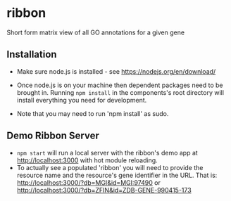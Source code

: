 # ribbon
Short form matrix view of all GO annotations for a given gene

## Installation
- Make sure node.js is installed - see https://nodejs.org/en/download/

- Once node.js is on your machine then dependent packages need to be brought in. Running `npm install` in the components's root directory will install everything you need for development.
 - Note that you may need to run 'npm install' as sudo.

## Demo Ribbon Server

- `npm start` will run a local server with the ribbon's demo app at [http://localhost:3000](http://localhost:3000) with hot module reloading. 
- To actually see a populated 'ribbon' you will need to provide the resource name and the resource's gene identifier in the URL. That is:  [http://localhost:3000/?db=MGI&id=MGI:97490](http://localhost:3000/?db=MGI&id=MGI:97490) or [http://localhost:3000/?db=ZFIN&id=ZDB-GENE-990415-173](http://localhost:3000/?db=ZFIN&id=ZDB-GENE-990415-173) 
